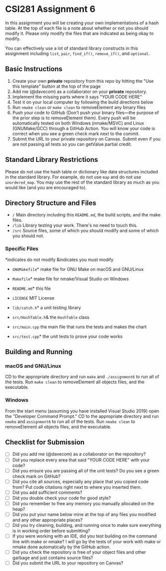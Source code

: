# CSI281 Assignment 6

In this assignment you will be creating your own implementations of a hash table. At the top of each file is a note about whether or not you should modify it. Please only modify the files that are indicated as being okay to modify.

You can effectively use a lot of standard library constructs in this assignment including `list`, `pair`, `find_if()`, `remove_if()`, and `optional`.

## Basic Instructions

1. Create your own **private** repository from this repo by hitting the "Use this template" button at the top of the page
2. Add me (@davecom) as a collaborator on your **private** repository.
3. Implement the missing parts where it says "YOUR CODE HERE"
4. Test it on your local computer by following the build directions below
5. Run `nmake clean` or `make clean` to removeElement any binary files
6. Push your code to GitHub (Don't push your binary files—the purpose of the prior step is to removeElement them). Every push will be automatically tested on both Windows (nmake/MSVC) and Linux (GNUMake/GCC) through a GitHub Action. You will know your code is correct when you see a green check mark next to the commit.
7. Submit the URL to your private repository on Canvas. Submit even if you are not passing all tests so you can getValue partial credit.

## Standard Library Restrictions

Please do not use the hash table or dictionary like data structures included in the standard library. For example, do not use `map` and do not use `unordered_map`. You may use the rest of the standard library as much as you would like (and you are encouraged to).

## Directory Structure and Files

- `/` Main directory including this `README.md`, the build scripts, and the make files.
- `/lib` Library testing your work. There's no need to touch this.
- `/src` Source files, some of which you should modify and some of which you should not.

### Specific Files

*indicates do not modify
&indicates you must modify

- `GNUMakefile`* make file for GNU Make on macOS and GNU/Linux
- `Makefile`* make file for nmake/Visual Studio on Windows
- `README.md`* this file
- `LICENSE` MIT License

- `lib/catch.h`* a unit testing library

- `src/HashTable.h`& the `HashTable` class
- `src/main.cpp` the main file that runs the tests and makes the chart
- `src/test.cpp`* the unit tests to prove your code works

## Building and Running

### macOS and GNU/Linux

CD to the appropriate directory and run `make` and `./assignment6` to run all of the tests. Run `make clean` to removeElement all objects files, and the executable.

### Windows

From the start menu (assuming you have installed Visual Studio 2019) open the "Developer Command Prompt." CD to the appropriate directory and run `nmake` and `assignment6` to run all of the tests. Run `nmake clean` to removeElement all objects files, and the executable.

## Checklist for Submission

- [ ] Did you add me (@davecom) as a collaborator on the repository?
- [ ] Did you replace every area that said "YOUR CODE HERE" with your code?
- [ ] Did you ensure you are passing all of the unit tests? Do you see a green check mark on GitHub?
- [ ] Did you cite all sources, especially any place that you copied code from? Put code citations right next to where you inserted them.
- [ ] Did you add sufficient comments?
- [ ] Did you double check your code for good style?
- [ ] Did you remember to free any memory you manually allocated on the heap?
- [ ] Did you put your name below mine at the top of any files you modified and any other appropriate places?
- [ ] Did you try cleaning, building, and running once to make sure everything is in working order before submitting?
- [ ] If you were working with an IDE, did you test building on the command line with make or nmake? I will go by the tests of your work with make or nmake done automatically by the GitHub action.
- [ ] Did you check the repository is free of your object files and other garbage and just contains source files?
- [ ] Did you submit the URL to your repository on Canvas?
